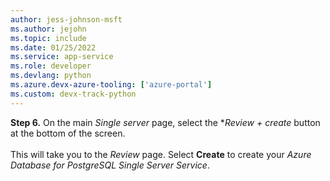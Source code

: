 ```yaml
---
author: jess-johnson-msft
ms.author: jejohn
ms.topic: include
ms.date: 01/25/2022
ms.service: app-service
ms.role: developer
ms.devlang: python
ms.azure.devx-azure-tooling: ['azure-portal']
ms.custom: devx-track-python
---
```


**Step 6.** On the main *Single server* page, select the **Review + create* button at the bottom of the screen.<br>
<br>
This will take you to the *Review* page.  Select **Create** to create your *Azure Database for PostgreSQL Single Server Service*.
